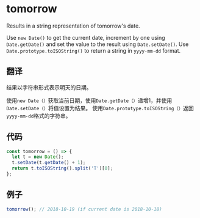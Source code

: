 # tomorrow

Results in a string representation of tomorrow's date.

Use `new Date()` to get the current date, increment by one using `Date.getDate()` and set the value to the result using `Date.setDate()`. 
Use `Date.prototype.toISOString()` to return a string in `yyyy-mm-dd` format.

## 翻译

结果以字符串形式表示明天的日期。

使用`new Date（）`获取当前日期，使用`Date.getDate（）`递增1，并使用`Date.setDate（）`将值设置为结果。
使用`Date.prototype.toISOString（）`返回`yyyy-mm-dd`格式的字符串。

## 代码

```js
const tomorrow = () => {
  let t = new Date();
  t.setDate(t.getDate() + 1);
  return t.toISOString().split('T')[0];
};
```

## 例子

```js
tomorrow(); // 2018-10-19 (if current date is 2018-10-18)
```
